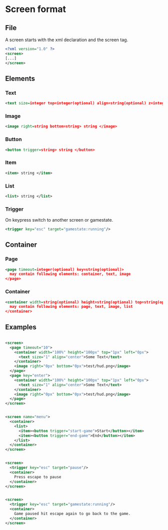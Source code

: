 # Screen format

## File
A screen starts with the xml declaration and the screen tag. 
```xml
<?xml version="1.0" ?>
<screen>
[...]
</screen>
```

## Elements
### Text
```xml
<text size=integer top=integer(optional) align=string(optional) z=integer(optional)> string </text>
```
### Image
```xml
<image right=string bottom=string> string </image>
```
### Button
```xml
<button trigger=string> string </button>
```
### Item
```xml
<item> string </item>
```
### List
```xml
<list> string </list>
```

### Trigger
On keypress switch to another screen or gamestate.

```xml
<trigger key="esc" target="gamestate:running"/>
```

## Container
### Page
```xml
<page timeout=integer(optional) key=string(optional)>
  may contain following elements: container, text, image
</page>
```
### Container
```xml
<container width=string(optional) height=string(optional) top=string(optional) left=string(optional)>
  may contain following elements: page, text, image, list
</container>
```

## Examples
```xml

<screen>
  <page timeout="10">
    <container width="100%" height="100px" top="1px" left="0px">
      <text size="1" align="center">Some Text</text>
    </container>
    <image right="0px" bottom="0px">test/hud.png</image>
  </page>
  <page key="enter">
    <container width="100%" height="100px" top="1px" left="0px">
      <text size="1" align="center">Some Text</text>
    </container>
    <image right="0px" bottom="0px">test/hud.png</image>
  </page>
</screen>
```

```xml

<screen name="menu">
  <container>
    <list>
      <item><button trigger="start-game">Start</button></item>
      <item><button trigger="end-game">End</button></item>
    </list>
  </container>
</screen>
```

```xml

<screen>
  <trigger key="esc" target="pause"/>
  <container>
    Press escape to pause
  </container>
</screen>
```

```xml

<screen>
  <trigger key="esc" target="gamestate:running"/>
  <container>
    Game paused hit escape again to go back to the game.
  </container>
</screen>
```
